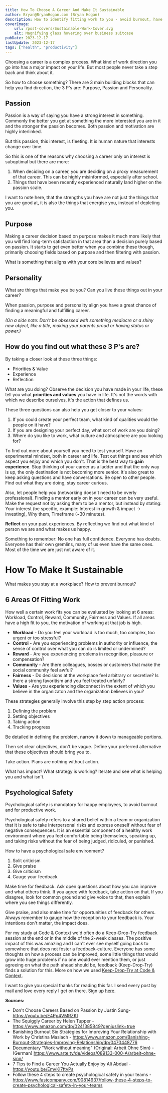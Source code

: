 ```yaml
---
title: How To Choose A Career And Make It Sustainable
author: Bryan@BryanHogan.com (Bryan Hogan)
description: How to identify fitting work to you - avoid burnout, have meaning and enjoy work.
coverImage:
    url: /post-covers/Sustainable-Work-Cover.svg
    alt: Magnifying glass hovering over business suitcase
pubDate: 2023-12-17
lastUpdate: 2023-12-17
tags: ["health", "productivity"]
---
```

Choosing a career is a complex process. What kind of work direction you go into has a major impact on your life. But most people never take a step back and think about it.

So how to choose something? There are 3 main building blocks that can help you find direction, the 3 P's are: Purpose, Passion and Personality.

## Passion
Passion is a way of saying you have a strong interest in something. Commonly the better you get at something the more interested you are in it and the stronger the passion becomes.
Both passion and motivation are highly interlinked.

But this passion, this interest, is fleeting. It is human nature that interests change over time.

So this is one of the reasons why choosing a career only on interest is suboptimal but there are more:
1. When deciding on a career, you are deciding on a proxy measurement of that career. This can be highly misinformed, especially after school.
2. Things that have been recently experienced naturally land higher on the passion scale.

I want to note here, that the strengths you have are not just the things that you are good at, it is also the things that energise you, instead of depleting you.

## Purpose
Making a career decision based on purpose makes it much more likely that you will find long-term satisfaction in that area than a decision purely based on passion. It starts to get even better when you combine these though, primarily choosing fields based on purpose and then filtering with passion.

What is something that aligns with your core believes and values?

## Personality
What are things that make you be you? Can you live these things out in your career?

When passion, purpose and personality align you have a great chance of finding a meaningful and fulfilling career.

*(On a side note: Don't be obsessed with something mediocre or a shiny new object, like a title, making your parents proud or having status or power.)*


## How do you find out what these 3 P's are?
By taking a closer look at these three things:
- Priorities & Value
- Experience
- Reflection

What are you doing? Observe the decision you have made in your life, these tell you what **priorities and values** you have in life. It's not the words with which we describe ourselves, it's the action that defines us.

These three questions can also help you get closer to your values:
1. If you could create your perfect team, what kind of qualities would the people on it have?
2. If you are designing your perfect day, what sort of work are you doing?
3. Where do you like to work, what culture and atmosphere are you looking for?

To find out more about yourself you need to test yourself. Have an experimental mindset, both in career and life. Test out things and see which aspect you enjoy and which you don't. That is the best way to **gain experience**.
Stop thinking of your career as a ladder and that the only way is up, the only destination is not becoming more senior.
It's also great to keep asking questions and have conversations. Be open to other people. Find out what they are doing, stay career curious.

Also, let people help you (networking doesn't need to be overly professional). Finding a mentor early on in your career can be very useful. Make the request not by asking them to be a mentor, but instead by stating: Your interest (be specific, example: Interest in growth & impact -> investing), Why them, Timeframe (~30 minutes).


**Reflect** on your past experiences. By reflecting we find out what kind of person we are and what makes us happy.

Something to remember: No one has full confidence. Everyone has doubts. Everyone has their own gremlins, many of us even have the same ones. Most of the time we are just not aware of it.



# How To Make It Sustainable
What makes you stay at a workplace? How to prevent burnout?

## 6 Areas Of Fitting Work
How well a certain work fits you can be evaluated by looking at 6 areas: Workload, Control, Reward, Community, Fairness and Values. If all areas have a high fit to you, the motivation of working at that job is high.

- **Workload** - Do you feel your workload is too much, too complex, too urgent or too stressful?
- **Control** - Are you experiencing problems in authority or influence, the sense of control over what you can do is limited or undermined?
- **Reward** - Are you experiencing problems in recognition, pleasure or compensation?
- **Community** - Are there colleagues, bosses or customers that make the social community feel awful?
- **Fairness** - Do decisions at the workplace feel arbitrary or secretive? Is there a strong favoritism and you feel treated unfairly?
- **Values** - Are you experiencing disconnect in the extent of which you believe in the organizaton and the organization believes in you?


These strategies generally involve this step by step action process:
1. Defining the problem
2. Setting objectives
3. Taking action
4. Tracking progress

Be detailed in defining the problem, narrow it down to manageable portions.

Then set clear objectives, don't be vague. Define your preferred alternative that these objectives should bring you to.

Take action. Plans are nothing without action.

What has impact? What strategy is working? Iterate and see what is helping you and what isn't.

## Psychological Safety
Psychological safety is mandatory for happy employees, to avoid burnout and for productive work.

Psychological safety refers to a shared belief within a team or organization that it is safe to take interpersonal risks and express oneself without fear of negative consequences. It is an essential component of a healthy work environment where you feel comfortable being themselves, speaking up, and taking risks without the fear of being judged, ridiculed, or punished.

How to have a psychological safe environment?
1. Solit criticism
2. Give praise
3. Give criticism
4. Gauge your feedback

Make time for feedback. Ask open questions about how you can improve and what others think. If you agree with feedback, take action on that. If you disagree, look for common ground and give voice to that, then explain where you see things differently.

Give praise, and also make time for opportunities of feedback for others. Always remember to gauge how the reception to your feedback is. Your intentions don't matter, the impact does.

For my study at Code & Context we'd often do a Keep-Drop-Try feedback session at the end or in the middle of the 2-week classes. The positive impact of this was amazing and I can't ever see myself going back to somewhere that does not foster a feedback-culture.
Everyone has some thoughts on how a process can be improved, some little things that would grow into huge problems if no one would ever mention them, or just agreeing on what the path ahead should be, feedback (Keep-Drop-Try) finds a solution for this. More on how we used [Keep-Drop-Try at Code & Context](/blog/what-is-coco).

I want to give you special thanks for reading this far. I send every post by mail and love every reply I get on there. Sign up [here](/follow).

**Sources:**
- Don't Choose Careers Based on Passion by Justin Sung- https://youtu.be/E4Pp4VMRZKI
- The Squiggly Career by Helen Tupper - https://www.amazon.com/dp/0241385849?geniuslink=true
- Banishing Burnout Six Strategies for Improving Your Relationship with Work by Christina Maslach - https://www.amazon.com/Banishing-Burnout-Strategies-Improving-Relationship/dp/0470448776
- Documentary "Work without meaning" (Original: Arbeit Ohne Sinn) - (German) https://www.arte.tv/de/videos/089133-000-A/arbeit-ohne-sinn/
- 7 Tips to Find a Career You Actually Enjoy by Ali Abdaal - https://youtu.be/EmvKi7ftyPs
- Follow these 4 steps to create psychological safety in your teams - https://www.fastcompany.com/90814937/follow-these-4-steps-to-create-psychological-safety-in-your-teams

